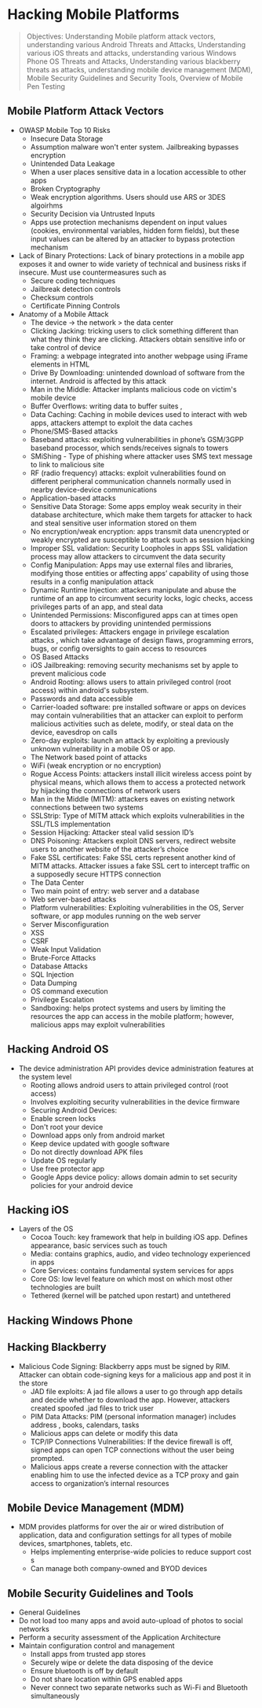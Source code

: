 # Hacking Mobile Platforms

> Objectives: Understanding Mobile platform attack vectors, understanding various Android Threats and Attacks, Understanding various iOS threats and attacks, understanding various Windows Phone OS Threats and Attacks, Understanding various blackberry threats as attacks, understanding mobile device management \(MDM\), Mobile Security Guidelines and Security Tools, Overview of Mobile Pen Testing

## Mobile Platform Attack Vectors

* OWASP Mobile Top 10 Risks
  * Insecure Data Storage
  * Assumption malware won't enter system. Jailbreaking bypasses encryption 
  * Unintended Data Leakage
  * When a user places sensitive data in a location accessible to other apps 
  * Broken Cryptography
  * Weak encryption algorithms. Users should use ARS or 3DES algoirhms 
  * Security Decision via Untrusted Inputs
  * Apps use protection mechanisms dependent on input values \(cookies, environmental variables, hidden form fields\), but these input values can be altered by an attacker to bypass protection mechanism 
* Lack of Binary Protections: Lack of binary protections in a mobile app exposes it and owner to wide variety of technical and business risks if insecure. Must use countermeasures such as 
  * Secure coding techniques 
  * Jailbreak detection controls
  * Checksum controls
  * Certificate Pinning Controls
* Anatomy of a Mobile Attack        
  * The device -&gt; the network &gt; the data center 
  * Clicking Jacking: tricking users to click something different than what they think they are clicking. Attackers obtain sensitive info or take control of device
  * Framing: a webpage integrated into another webpage using iFrame elements in HTML
  * Drive By Downloading: unintended download of software from the internet. Android is affected by this attack
  * Man in the Middle: Attacker implants malicious code on victim's mobile device 
  * Buffer Overflows: writing data to buffer suites ,
  * Data Caching: Caching in mobile devices used to interact with web apps, attackers attempt to exploit the data caches
  * Phone/SMS-Based attacks
  * Baseband attacks: exploiting vulnerabilities in phone’s GSM/3GPP baseband processor, which sends/receives signals to towers
  * SMiShing - Type of phishing where attacker uses SMS text message to link to malicious site
  * RF \(radio frequency\) attacks: exploit vulnerabilities found on different peripheral communication channels normally used in nearby device-device communications
  * Application-based attacks
  * Sensitive Data Storage: Some apps employ weak security in their database architecture, which make them targets for attacker to hack and steal sensitive user information stored on them 
  * No encryption/weak encryption: apps transmit data unencrypted or weakly encrypted are susceptible to attack such as session hijacking 
  * Improper SSL validation: Security Loopholes in apps SSL validation process may allow attackers to circumvent the data security
  * Config Manipulation: Apps may use external files and libraries, modifying those entities or affecting apps’ capability of using those results in a config manipulation attack  
  * Dynamic Runtime Injection: attackers manipulate and abuse the runtime of an app to circumvent security locks, logic checks, access privileges parts of an app, and steal data
  * Unintended Permissions: Misconfigured apps can at times open doors to attackers by providing unintended permissions
  * Escalated privileges: Attackers engage in privilege escalation attacks , which take advantage of design flaws, programming errors, bugs, or config oversights to gain access to resources 
  * OS Based Attacks
  * iOS Jailbreaking: removing security mechanisms set by apple to prevent malicious code 
  * Android Rooting: allows users to attain privileged control \(root access\) within android's subsystem. 
  * Passwords and data accessible 
  * Carrier-loaded software: pre installed software or apps on devices may contain vulnerabilities that an attacker can exploit to perform malicious activities such as delete, modify, or steal data on the device, eavesdrop on calls
  * Zero-day exploits: launch an attack by exploiting a previously unknown vulnerability in a mobile OS or app.
  * The Network based point of attacks
  * WiFi \(weak encryption or no encryption\)
  * Rogue Access Points: attackers install illicit wireless access point by physical means, which allows them to access a protected network by hijacking the connections of network users 
  * Man in the Middle \(MITM\): attackers eaves on existing network connections between two systems 
  * SSLStrip: Type of MITM attack which exploits vulnerabilities in the SSL/TLS implementation
  * Session Hijacking: Attacker steal valid session ID’s 
  * DNS Poisoning: Attackers exploit DNS servers, redirect website users to another website of the attacker’s choice
  * Fake SSL certificates: Fake SSL certs represent another kind of MITM attacks. Attacker issues a fake SSL cert to intercept traffic on a supposedly secure HTTPS connection
  * The Data Center
  * Two main point of entry: web server and a database
  * Web server-based attacks
  * Platform vulnerabilities: Exploiting vulnerabilities in the OS, Server software, or app modules running on the web server
  * Server Misconfiguration 
  * XSS
  * CSRF
  * Weak Input Validation
  * Brute-Force Attacks
  * Database Attacks
  * SQL Injection
  * Data Dumping 
  * OS command execution 
  * Privilege Escalation
  * Sandboxing: helps protect systems and users by limiting the resources the app can access in the mobile platform; however, malicious apps may exploit vulnerabilities 

## Hacking Android OS

* The device administration API provides device administration features at the system level
  * Rooting allows android users to attain privileged control \(root access\) 
  * Involves exploiting security vulnerabilities in the device firmware 
  * Securing Android Devices: 
  * Enable screen locks
  * Don't root your device
  * Download apps only from android market
  * Keep device updated with google software
  * Do not directly download APK files
  * Update OS regularly 
  * Use free protector app
  * Google Apps device policy: allows domain admin to set security policies for your android device

## Hacking iOS

* Layers of the OS
  * Cocoa Touch: key framework that help in building iOS app. Defines appearance, basic services such as touch
  * Media: contains graphics, audio, and video technology experienced in apps
  * Core Services: contains fundamental system services for apps
  * Core OS: low level feature on which most on which most other technologies are built 
  * Tethered \(kernel will be patched upon restart\) and untethered

## Hacking Windows Phone

## Hacking Blackberry

* Malicious Code Signing: Blackberry apps must be signed by RIM. Attacker can obtain code-signing keys for a malicious app and post it in the store
  * JAD file exploits: A jad file allows a user to go through app details and decide whether to download the app. However, attackers created spoofed .jad files to trick user
  * PIM Data Attacks: PIM \(personal information manager\) includes address , books, calendars, tasks
  * Malicious apps can delete or modify this data
  * TCP/IP Connections Vulnerabilities: If the device firewall is off, signed apps can open TCP connections without the user being prompted. 
  * Malicious apps create a reverse connection with the attacker enabling him to use the infected device as a TCP proxy and gain access to organization’s internal resources

## Mobile Device Management \(MDM\)

* MDM provides platforms for over the air or wired distribution of application, data and configuration settings for all types of mobile devices, smartphones, tablets, etc.
  * Helps implementing enterprise-wide policies to reduce support cost s
  * Can manage both company-owned and BYOD devices

## Mobile Security Guidelines and Tools

* General Guidelines
* Do not load too many apps and avoid auto-upload of photos to social networks
* Perform a security assessment of the Application Architecture
* Maintain configuration control and management 
  * Install apps from trusted app stores
  * Securely wipe or delete the data disposing of the device 
  * Ensure bluetooth is off by default
  * Do not share location within GPS enabled apps
  * Never connect two separate networks such as Wi-Fi and Bluetooth simultaneously

